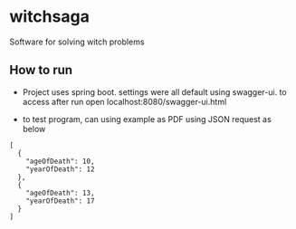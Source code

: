 # witchsaga
Software for solving witch problems
## How to run
- Project uses spring boot. settings were all default using swagger-ui. to access after run open localhost:8080/swagger-ui.html

- to test program, can using example as PDF using JSON request as below

```
[
  {
    "ageOfDeath": 10,
    "yearOfDeath": 12
  },
  {
    "ageOfDeath": 13,
    "yearOfDeath": 17
  }
]
```


